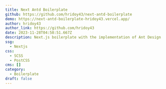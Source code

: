 ```yaml
---
title: Next Antd Boilerplate
github: https://github.com/hridoy43/next-antd-boilerplate
demo: https://next-antd-boilerplate-hridoy43.vercel.app/
author: hridoy43
author_link: https://github.com/hridoy43
date: 2023-11-28T04:58:51.667Z
description: Next.js boilerplate with the implementation of Ant Design (with less support)
ssg:
  - Nextjs
css:
  - SCSS
  - PostCSS
cms: []
category:
  - Boilerplate
draft: false
---
```

